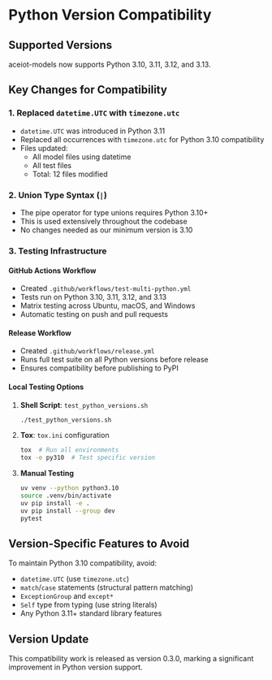 # Python Version Compatibility

## Supported Versions

aceiot-models now supports Python 3.10, 3.11, 3.12, and 3.13.

## Key Changes for Compatibility

### 1. Replaced `datetime.UTC` with `timezone.utc`
- `datetime.UTC` was introduced in Python 3.11
- Replaced all occurrences with `timezone.utc` for Python 3.10 compatibility
- Files updated:
  - All model files using datetime
  - All test files
  - Total: 12 files modified

### 2. Union Type Syntax (`|`)
- The pipe operator for type unions requires Python 3.10+
- This is used extensively throughout the codebase
- No changes needed as our minimum version is 3.10

### 3. Testing Infrastructure

#### GitHub Actions Workflow
- Created `.github/workflows/test-multi-python.yml`
- Tests run on Python 3.10, 3.11, 3.12, and 3.13
- Matrix testing across Ubuntu, macOS, and Windows
- Automatic testing on push and pull requests

#### Release Workflow
- Created `.github/workflows/release.yml`
- Runs full test suite on all Python versions before release
- Ensures compatibility before publishing to PyPI

#### Local Testing Options

1. **Shell Script**: `test_python_versions.sh`
   ```bash
   ./test_python_versions.sh
   ```

2. **Tox**: `tox.ini` configuration
   ```bash
   tox  # Run all environments
   tox -e py310  # Test specific version
   ```

3. **Manual Testing**
   ```bash
   uv venv --python python3.10
   source .venv/bin/activate
   uv pip install -e .
   uv pip install --group dev
   pytest
   ```

## Version-Specific Features to Avoid

To maintain Python 3.10 compatibility, avoid:
- `datetime.UTC` (use `timezone.utc`)
- `match`/`case` statements (structural pattern matching)
- `ExceptionGroup` and `except*`
- `Self` type from typing (use string literals)
- Any Python 3.11+ standard library features

## Version Update

This compatibility work is released as version 0.3.0, marking a significant improvement in Python version support.